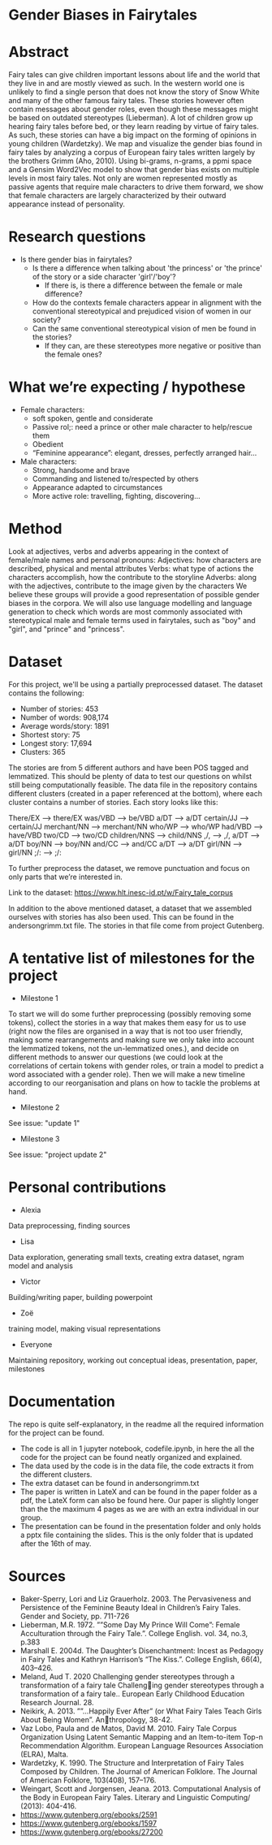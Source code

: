 # Gender Biases in Fairytales 

# Abstract

Fairy tales can give children important lessons about life and the world that they live in and are mostly viewed as such. In the western world one is unlikely to find a single person that does not know the story of Snow White and many of the other famous fairy tales. These stories however often contain messages about gender roles, even though these messages might be based on outdated stereotypes (Lieberman). A lot of children grow up hearing fairy tales before bed, or they learn reading by virtue of fairy tales. As such, these stories can have a big impact on the forming of opinions in young children (Wardetzky). We map and visualize the gender bias found in fairy tales by analyzing a corpus of European fairy tales written largely by the brothers Grimm (Aho, 2010). Using bi-grams, n-grams, a ppmi space and a Gensim Word2Vec model to show that gender bias exists on multiple levels in most fairy tales. Not only are women represented mostly as passive agents that require male characters to drive them forward, we show that female characters are largely characterized by their outward appearance instead of personality.


# Research questions

* Is there gender bias in fairytales?  
	* Is there a difference when talking about 'the princess' or 'the prince' of the story or a side character 'girl'/'boy'?
		* If there is, is there a difference between the female or male difference?
	* How do the contexts female characters appear in alignment with the conventional stereotypical and prejudiced vision of women in our society?
	* Can the same conventional stereotypical vision of men be found in the stories?
		* If they can, are these stereotypes more negative or positive than the female ones? 

# What we’re expecting / hypothese 
* Female characters: 
	* soft spoken, gentle and considerate
	* Passive rol;: need a prince or other male character to help/rescue them
	* Obedient 
	* “Feminine appearance”: elegant, dresses, perfectly arranged hair…
* Male characters: 
	* Strong, handsome and brave
	* Commanding and listened to/respected by others
	* Appearance adapted to circumstances
	* More active role: travelling, fighting, discovering...

# Method
Look at adjectives, verbs and adverbs appearing in the context of female/male names and personal pronouns:
Adjectives: how characters are described, physical and mental attributes
Verbs: what type of actions the characters accomplish, how the contribute to the storyline
Adverbs: along with the adjectives, contribute to the image given by the characters 
We believe these groups will provide a good representation of possible gender biases in the corpora.
We will also use language modelling and language generation to check which words are most commonly associated with stereotypical male and female terms used in fairytales, such as "boy" and "girl", and "prince" and "princess".

# Dataset
For this project, we'll be using a partially preprocessed dataset. The dataset contains the following: 

* Number of stories: 453
* Number of words: 908,174
* Average words/story: 1891
* Shortest story: 75
* Longest story: 17,694
* Clusters: 365

The stories are from 5 different authors and have been POS tagged and lemmatized. This should be plenty of data to test our questions on whilst still being computationally feasible. The data file in the repository contains different clusters (created in a paper referenced at the bottom), where each cluster contains a number of stories. Each story looks like this:

There/EX --> there/EX
was/VBD --> be/VBD
a/DT --> a/DT
certain/JJ --> certain/JJ
merchant/NN --> merchant/NN
who/WP --> who/WP
had/VBD --> have/VBD
two/CD --> two/CD
children/NNS --> child/NNS
,/, --> ,/,
a/DT --> a/DT
boy/NN --> boy/NN
and/CC --> and/CC
a/DT --> a/DT
girl/NN --> girl/NN
;/: --> ;/:

To further preprocess the dataset, we remove punctuation and focus on only parts that we’re interested in. 

Link to the dataset: https://www.hlt.inesc-id.pt/w/Fairy_tale_corpus

In addition to the above mentioned dataset, a dataset that we assembled ourselves with stories has also been used. This can be found in the andersongrimm.txt file. The stories in that file come from project Gutenberg. 

# A tentative list of milestones for the project

* Milestone 1

To start we will do some further preprocessing (possibly removing some tokens), collect the stories in a way that makes them easy for us to use (right now the files are organised in a way that is not too user friendly, making some rearrangements and making sure we only take into account the lemmatized tokens, not the un-lemmatized ones.), and decide on different methods to answer our questions (we could look at the correlations of certain tokens with gender roles, or train a model to predict a word associated with a gender role).
Then we will make a new timeline according to our reorganisation and plans on how to tackle the problems at hand.

* Milestone 2

See issue: "update 1" 

* Milestone 3

See issue: "project update 2" 


# Personal contributions

* Alexia

Data preprocessing, finding sources

* Lisa 

Data exploration, generating small texts, creating extra dataset, ngram model and analysis

* Victor 

Building/writing paper, building powerpoint

* Zoë

training model, making visual representations

* Everyone

Maintaining repository, working out conceptual ideas, presentation, paper, milestones



# Documentation

The repo is quite self-explanatory, in the readme all the required information for the project can be found. 
* The code is all in 1 jupyter notebook, codefile.ipynb, in here the all the code for the project can be found neatly organized and explained.
* The data used by the code is in the data file, the code extracts it from the different clusters.
* The extra dataset can be found in andersongrimm.txt
* The paper is written in LateX and can be found in the paper folder as a pdf, the LateX form can also be found here. Our paper is slightly longer than the the maximum 4 pages as we are with an extra individual in our group. 
* The presentation can be found in the presentation folder and only holds a pptx file containing the slides. This is the only folder that is updated after the 16th of may.

# Sources

* Baker-Sperry, Lori and Liz Grauerholz. 2003. The Pervasiveness and Persistence of the Feminine Beauty Ideal in Children’s Fairy Tales. Gender and Society, pp. 711-726
* Lieberman, M.R. 1972. ””Some Day My Prince Will Come”: Female Acculturation through the Fairy Tale.”. College English. vol. 34, no.3, p.383 
* Marshall E. 2004d. The Daughter’s Disenchantment: Incest as Pedagogy in Fairy Tales and Kathryn Harrison’s “The Kiss.”. College English, 66(4), 403–426.
* Meland, Aud T. 2020 Challenging gender stereotypes through a transformation of a fairy tale Challenging gender stereotypes through a transformation of a fairy tale.. European Early Childhood Education Research Journal. 28. 
* Neikirk, A. 2013. ””...Happily Ever After” (or What Fairy Tales Teach Girls About Being Women”. Anthropology, 38-42. 
* Vaz Lobo, Paula and de Matos, David M. 2010. Fairy Tale Corpus Organization Using Latent Semantic Mapping and an Item-to-item Top-n Recommendation Algorithm. European Language Resources Association (ELRA), Malta. 
* Wardetzky, K. 1990. The Structure and Interpretation of Fairy Tales Composed by Children. The Journal of American Folklore. The Journal of American Folklore, 103(408), 157–176. 
* Weingart, Scott and Jorgensen, Jeana. 2013. Computational Analysis of the Body in European Fairy Tales. Literary and Linguistic Computing/ (2013): 404-416. 
* https://www.gutenberg.org/ebooks/2591
* https://www.gutenberg.org/ebooks/1597
* https://www.gutenberg.org/ebooks/27200
 

